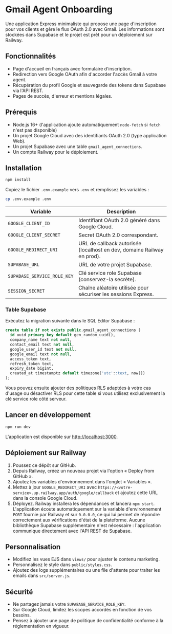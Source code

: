 # Gmail Agent Onboarding

Une application Express minimaliste qui propose une page d'inscription pour vos clients et gère le flux
OAuth 2.0 avec Gmail. Les informations sont stockées dans Supabase et le projet est prêt pour un
déploiement sur Railway.

## Fonctionnalités

- Page d'accueil en français avec formulaire d'inscription.
- Redirection vers Google OAuth afin d'accorder l'accès Gmail à votre agent.
- Récupération du profil Google et sauvegarde des tokens dans Supabase via l'API REST.
- Pages de succès, d'erreur et mentions légales.

## Prérequis

- Node.js 16+ (l'application ajoute automatiquement `node-fetch` si `fetch` n'est pas disponible)
- Un projet Google Cloud avec des identifiants OAuth 2.0 (type application Web).
- Un projet Supabase avec une table `gmail_agent_connections`.
- Un compte Railway pour le déploiement.

## Installation

```bash
npm install
```

Copiez le fichier `.env.example` vers `.env` et remplissez les variables :

```bash
cp .env.example .env
```

| Variable | Description |
| --- | --- |
| `GOOGLE_CLIENT_ID` | Identifiant OAuth 2.0 généré dans Google Cloud. |
| `GOOGLE_CLIENT_SECRET` | Secret OAuth 2.0 correspondant. |
| `GOOGLE_REDIRECT_URI` | URL de callback autorisée (localhost en dev, domaine Railway en prod). |
| `SUPABASE_URL` | URL de votre projet Supabase. |
| `SUPABASE_SERVICE_ROLE_KEY` | Clé service role Supabase (conservez-la secrète). |
| `SESSION_SECRET` | Chaîne aléatoire utilisée pour sécuriser les sessions Express. |

### Table Supabase

Exécutez la migration suivante dans le SQL Editor Supabase :

```sql
create table if not exists public.gmail_agent_connections (
  id uuid primary key default gen_random_uuid(),
  company_name text not null,
  contact_email text not null,
  google_user_id text not null,
  google_email text not null,
  access_token text,
  refresh_token text,
  expiry_date bigint,
  created_at timestamptz default timezone('utc'::text, now())
);
```

Vous pouvez ensuite ajouter des politiques RLS adaptées à votre cas d'usage ou désactiver RLS pour cette
table si vous utilisez exclusivement la clé service role côté serveur.

## Lancer en développement

```bash
npm run dev
```

L'application est disponible sur [http://localhost:3000](http://localhost:3000).

## Déploiement sur Railway

1. Poussez ce dépôt sur GitHub.
2. Depuis Railway, créez un nouveau projet via l'option « Deploy from GitHub ».
3. Ajoutez les variables d'environnement dans l'onglet « Variables ».
4. Mettez à jour `GOOGLE_REDIRECT_URI` avec `https://<votre-service>.up.railway.app/auth/google/callback` et
   ajoutez cette URL dans la console Google Cloud.
5. Déployez. Railway installera les dépendances et lancera `npm start`. L'application écoute
   automatiquement sur la variable d'environnement `PORT` fournie par Railway et sur `0.0.0.0`,
   ce qui lui permet de répondre correctement aux vérifications d'état de la plateforme. Aucune
   bibliothèque Supabase supplémentaire n'est nécessaire : l'application communique directement
   avec l'API REST de Supabase.

## Personnalisation

- Modifiez les vues EJS dans `views/` pour ajuster le contenu marketing.
- Personnalisez le style dans `public/styles.css`.
- Ajoutez des logs supplémentaires ou une file d'attente pour traiter les emails dans `src/server.js`.

## Sécurité

- Ne partagez jamais votre `SUPABASE_SERVICE_ROLE_KEY`.
- Sur Google Cloud, limitez les scopes accordés en fonction de vos besoins.
- Pensez à ajouter une page de politique de confidentialité conforme à la réglementation en vigueur.
